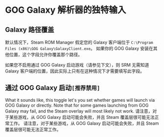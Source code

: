 # GOG Galaxy 解析器的独特输入

## Galaxy 路径覆盖
默认情况下，Steam ROM Manager 假定您的 Galaxy 客户端位于 `C:\Program Files (x86)\GOG Galaxy\GalaxyClient.exe`。 如果你的 GOG Galaxy 安装在其他位置，这个字段允许你覆盖那个路径。

如果您不启用通过 GOG Galaxy 启动游戏（请参见下文），则 SRM 无需知道 Galaxy 客户端的位置，因此实际上只有在这种情况下才需要填写此字段。

## 通过 GOG Galaxy 启动`[推荐禁用]`

What it sounds like, this toggle let's you set whether games will launch via GOG Galaxy or directly. Note that for some games launching from GOG Galaxy may fail, and the Steam overlay will most likely not work. 请注意，对于某些游戏，从 GOG Galaxy 启动可能会失败，并且 Steam 覆盖层很可能无法正常工作。 请注意，对于某些游戏，从 GOG Galaxy 启动可能会失败，并且 Steam 覆盖层很可能无法正常工作。
